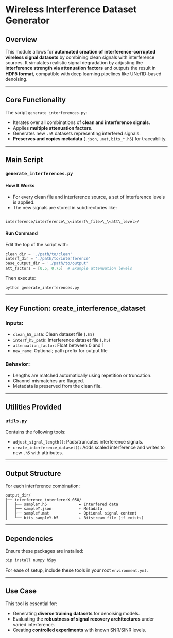 # **Wireless Interference Dataset Generator**

## **Overview**
This module allows for **automated creation of interference-corrupted wireless signal datasets** by combining clean signals with interference sources. It simulates realistic signal degradation by adjusting the **interference strength via attenuation factors** and outputs the result in **HDF5 format**, compatible with deep learning pipelines like UNet1D-based denoising.

---

## **Core Functionality**
The script `generate_interferences.py`:
- Iterates over all combinations of **clean and interference signals**.
- Applies **multiple attenuation factors**.
- Generates new `.h5` datasets representing interfered signals.
- **Preserves and copies metadata** (`.json`, `.mat`, `bits_*.h5`) for traceability.

---

## **Main Script**
### `generate_interferences.py`

#### **How It Works**
- For every clean file and interference source, a set of interference levels is applied.
- The new signals are stored in subdirectories like:
```

interference/interference\_\<interf\_file>\_\<att\_level>/

```

#### **Run Command**
Edit the top of the script with:
```python
clean_dir = './path/to/clean'
interf_dir = './path/to/interference'
base_output_dir = './path/to/output'
att_factors = [0.5, 0.75]  # Example attenuation levels
```

Then execute:

```bash
python generate_interferences.py
```

---

## **Key Function: create\_interference\_dataset**

### Inputs:

* `clean_h5_path`: Clean dataset file (`.h5`)
* `interf_h5_path`: Interference dataset file (`.h5`)
* `attenuation_factor`: Float between 0 and 1
* `new_name`: Optional; path prefix for output file

### Behavior:

* Lengths are matched automatically using repetition or truncation.
* Channel mismatches are flagged.
* Metadata is preserved from the clean file.

---

## **Utilities Provided**

### `utils.py`

Contains the following tools:

* `adjust_signal_length()`: Pads/truncates interference signals.
* `create_interference_dataset()`: Adds scaled interference and writes to new `.h5` with attributes.

---

## **Output Structure**

For each interference combination:

```
output_dir/
├── interference_interfererX_050/
│   ├── sampleY.h5              ← Interfered data
│   ├── sampleY.json            ← Metadata
│   ├── sampleY.mat             ← Optional signal content
│   └── bits_sampleY.h5         ← Bitstream file (if exists)
```

---

## **Dependencies**

Ensure these packages are installed:

```bash
pip install numpy h5py
```

For ease of setup, include these tools in your root `environment.yml`.

---

## **Use Case**

This tool is essential for:

* Generating **diverse training datasets** for denoising models.
* Evaluating the **robustness of signal recovery architectures** under varied interference.
* Creating **controlled experiments** with known SNR/SINR levels.


